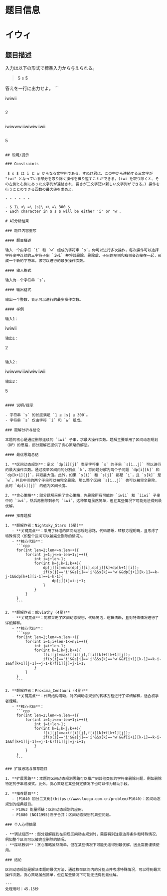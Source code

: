 # 题目信息

# イウィ

## 题目描述

[problemUrl]: https://atcoder.jp/contests/tdpc/tasks/tdpc_iwi

入力は以下の形式で標準入力から与えられる。

> $ s $

 答えを一行に出力せよ。 ```

iwiwii
```

```

2
```

```

iwiwwwiiiwiwiwiiwii
```

```

5
```

## 说明/提示

### Constraints

 $ s $ は i と w からなる文字列である。すぬけ君は、この中から連続する三文字が "iwi" となっている部分を取り除く操作を繰り返すことができる。(iwi を取り除くと、その左側と右側にあった文字列が連結され、長さが三文字短い新しい文字列ができる。) 操作を行うことのできる回数の最大値を求めよ。

- - - - - -

- $ 1\ <\ =\ |s|\ <\ =\ 300 $
- Each character in $ s $ will be either 'i' or 'w'.

# AI分析结果

### 题目内容重写

#### 题目描述

输入一个由字符 `i` 和 `w` 组成的字符串 `s`。你可以进行多次操作，每次操作可以选择字符串中连续的三字符子串 `iwi` 并将其删除。删除后，子串的左侧和右侧会连接在一起，形成一个新的字符串。求可以进行的最多操作次数。

#### 输入格式

输入为一个字符串 `s`。

#### 输出格式

输出一个整数，表示可以进行的最多操作次数。

#### 样例

输入1：
```
iwiwii
```
输出1：
```
2
```

输入2：
```
iwiwwwiiiwiwiwiiwii
```
输出2：
```
5
```

#### 说明/提示

- 字符串 `s` 的长度满足 `1 ≤ |s| ≤ 300`。
- 字符串 `s` 仅由字符 `i` 和 `w` 组成。

### 题解分析与结论

本题的核心是通过删除连续的 `iwi` 子串，求最大操作次数。题解主要采用了区间动态规划（DP）的思路，部分题解还提供了贪心策略的解法。

#### 最优思路总结

1. **区间动态规划**：定义 `dp[i][j]` 表示字符串 `s` 的子串 `s[i..j]` 可以进行的最大操作次数。通过枚举区间内的分割点 `k`，将问题分解为两个子问题 `dp[i][k]` 和 `dp[k+1][j]`，并取最大值。此外，如果 `s[i]` 和 `s[j]` 都是 `i`，且 `s[k]` 是 `w`，并且中间的两个子串可以被完全删除，那么整个区间 `s[i..j]` 也可以被完全删除，此时 `dp[i][j]` 的值为区间长度。

2. **贪心策略**：部分题解采用了贪心策略，先删除所有可能的 `iwii` 和 `iiwi` 子串中的 `iwi`，然后再删除剩余的 `iwi`。这种策略虽然简单，但在某些情况下可能无法得到最优解。

#### 推荐题解

1. **题解作者：Nightsky_Stars (5星)**
   - **关键亮点**：采用了标准的区间动态规划思路，代码清晰，转移方程明确，且考虑了特殊情况（即整个区间可以被完全删除的情况）。
   - **核心代码**：
     ```cpp
     for(int len=2;len<=n;len++){
         for(int j=1;j<=n-len+1;j++){
             int i=j+len-1;
             for(int k=j;k<i;k++){
                 dp[j][i]=max(dp[j][i],dp[j][k]+dp[k+1][i]);
                 if(s[j]=='i'&&s[i]=='i'&&s[k]=='w'&&dp[j+1][k-1]==k-j-1&&dp[k+1][i-1]==i-k-1){
                     dp[j][i]=i-j+1;
                 }
             }
         }
     }
     ```

2. **题解作者：Obviathy (4星)**
   - **关键亮点**：同样采用了区间动态规划，代码简洁，逻辑清晰，且对特殊情况进行了详细解释。
   - **核心代码**：
     ```cpp
     for(int len=2;len<=n;len++){
         for(int i=1;i+len-1<=n;i++){
             int j=i+len-1;
             for(int k=i;k<j;k++){
                 f[i][j]=max(f[i][j],f[i][k]+f[k+1][j]);
                 if(s[i]=='i'&&s[j]=='i'&&s[k]=='w'&&f[i+1][k-1]==k-i-1&&f[k+1][j-1]==j-1-k)f[i][j]=j-i+1;
             }
         }
     }
     ```

3. **题解作者：Proxima_Centauri (4星)**
   - **关键亮点**：代码结构清晰，对区间动态规划的转移方程进行了详细解释，适合初学者理解。
   - **核心代码**：
     ```cpp
     for(int len=2;len<=n;len++){
         for(int i=1;i<=n-len+1;i++){
             int j=i+len-1;
             for(int k=i;k<j;k++){
                 f[i][j]=max(f[i][j],f[i][k]+f[k+1][j]);
                 if(s[i]=='i'&&s[j]=='i'&&s[k]=='w'&&f[i+1][k-1]==k-i-1&&f[k+1][j-1]==j-1-k)f[i][j]=j-i+1;
             }
         }
     }
     ```

### 扩展思路与推荐题目

1. **扩展思路**：本题的区间动态规划思路可以推广到其他类似的字符串删除问题，例如删除特定的子串或模式。此外，贪心策略在某些特定情况下也可以作为辅助手段。

2. **推荐题目**：
   - [P1040 加分二叉树](https://www.luogu.com.cn/problem/P1040)：区间动态规划的经典题目。
   - P1063 能量项链：区间动态规划的应用。
   - P1880 [NOI1995]石子合并：区间动态规划的典型问题。

### 个人心得摘录

- **调试经历**：部分题解提到在实现区间动态规划时，需要特别注意边界条件和特殊情况，例如整个区间可以被完全删除的情况。
- **踩坑教训**：贪心策略虽然简单，但在某些情况下可能无法得到最优解，因此需要谨慎使用。

### 结论

区间动态规划是解决本题的最优方法，通过枚举区间内的分割点并考虑特殊情况，可以得到最大操作次数。贪心策略虽然简单，但在某些情况下可能无法得到最优解。

---
处理用时：45.15秒